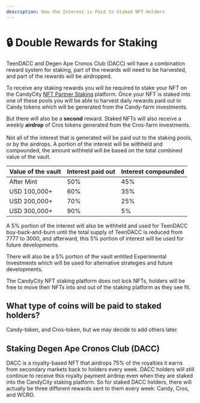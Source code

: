 ```yaml
---
description: How the Interest is Paid to Staked NFT Holders
---
```


# 🔒 Double Rewards for Staking

TeenDACC and Degen Ape Cronos Club (DACC) will have a combination reward system for staking, part of the rewards will need to be harvested, and part of the rewards will be airdropped.&#x20;

To receive any staking rewards you will be required to stake your NFT on the CandyCity [NFT Partner Staking](https://candycity.finance/nfts/staking/partner?chainId=25) platform. Once your NFT is staked into one of these pools you will be able to harvest daily rewards paid out in Candy tokens which will be generated from the Candy-farm investments.

But there will also be a **second** reward. Staked NFTs will also receive a weekly **airdrop** of Cros tokens generated from the Cros-farm investments.\
\
Not all of the interest that is generated will be paid out to the staking pools, or by the airdrops. A portion of the interest will be withheld and compounded, the amount withheld will be based on the total combined value of the vault.

| Value of the vault | Interest paid out | Interest compounded |
| ------------------ | ----------------- | ------------------- |
| After Mint         | 50%               | 45%                 |
| USD 100,000+       | 60%               | 35%                 |
| USD 200,000+       | 70%               | 25%                 |
| USD 300,000+       | 90%               | 5%                  |

A 5% portion of the interest will also be withheld and used for TeenDACC buy-back-and-burn until the total supply of TeenDACC is reduced from 7777 to 3000, and afterward, this 5% portion of interest will be used for future developments.&#x20;

There will also be a 5% portion of the vault entitled Experimental Investments which will be used for alternative strategies and future developments.

The CandyCity NFT staking platform does not lock NFTs, holders will be free to move their NFTs into and out of the staking platform as they see fit.

## What type of coins will be paid to staked holders?

Candy-token, and Cros-token, but we may decide to add others later.

## Staking Degen Ape Cronos Club (DACC)

DACC is a royalty-based NFT that airdrops 75% of the royalties it earns from secondary markets back to holders every week. DACC holders will still continue to receive this royalty payment airdrop even when they are staked into the CandyCity staking platform. So for staked DACC holders, there will actually be three different rewards sent to them every week: Candy, Cros, and WCRO.&#x20;
